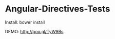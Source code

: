 Angular-Directives-Tests
========================

Install: bower install

DEMO: http://goo.gl/TyW9Bs
